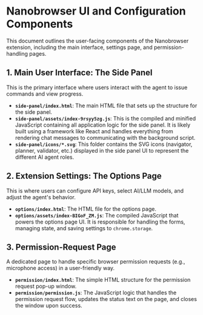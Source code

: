# Nanobrowser UI and Configuration Components

This document outlines the user-facing components of the Nanobrowser extension, including the main interface, settings page, and permission-handling pages.

## 1. Main User Interface: The Side Panel

This is the primary interface where users interact with the agent to issue commands and view progress.

*   **`side-panel/index.html`**: The main HTML file that sets up the structure for the side panel.
*   **`side-panel/assets/index-9rsyy5zg.js`**: This is the compiled and minified JavaScript containing all application logic for the side panel. It is likely built using a framework like React and handles everything from rendering chat messages to communicating with the background script.
*   **`side-panel/icons/*.svg`**: This folder contains the SVG icons (navigator, planner, validator, etc.) displayed in the side panel UI to represent the different AI agent roles.

## 2. Extension Settings: The Options Page

This is where users can configure API keys, select AI/LLM models, and adjust the agent's behavior.

*   **`options/index.html`**: The HTML file for the options page.
*   **`options/assets/index-BIGoF_ZM.js`**: The compiled JavaScript that powers the options page UI. It is responsible for handling the forms, managing state, and saving settings to `chrome.storage`.

## 3. Permission-Request Page

A dedicated page to handle specific browser permission requests (e.g., microphone access) in a user-friendly way.

*   **`permission/index.html`**: The simple HTML structure for the permission request pop-up window.
*   **`permission/permission.js`**: The JavaScript logic that handles the permission request flow, updates the status text on the page, and closes the window upon success.